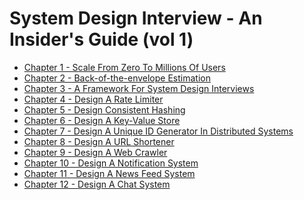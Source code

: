 # System Design Interview - An Insider's Guide (vol 1)

 * [Chapter 1 - Scale From Zero To Millions Of Users](https://github.com/Adi918/Notes/blob/main/System%20Design%20Interview/1%20Scale%20from%20zero%20to%20millions%20of%20users.pdf)
 * [Chapter 2 - Back-of-the-envelope Estimation](https://github.com/Adi918/Notes/blob/main/System%20Design%20Interview/2%20Back%20of%20the%20Envelope%20Estimation.pdf)
 * [Chapter 3 - A Framework For System Design Interviews](https://github.com/Adi918/Notes/blob/main/System%20Design%20Interview/3%20A%20Framework%20for%20System%20Design%20Interviews.pdf)
 * [Chapter 4 - Design A Rate Limiter](https://github.com/Adi918/Notes/blob/main/System%20Design%20Interview/4%20Rate%20Limiter.pdf)
 * [Chapter 5 - Design Consistent Hashing](https://github.com/Adi918/Notes/blob/main/System%20Design%20Interview/5%20Consistent%20Hashing.pdf)
 * [Chapter 6 - Design A Key-Value Store](https://github.com/Adi918/Notes/blob/main/System%20Design%20Interview/6%20Key-Value%20Store.pdf)
 * [Chapter 7 - Design A Unique ID Generator In Distributed Systems](https://github.com/Adi918/Notes/blob/main/System%20Design%20Interview/7%20Unique%20ID%20Generator%20in%20Distributed%20Systems.pdf)
 * [Chapter 8 - Design A URL Shortener](https://github.com/Adi918/Notes/blob/main/System%20Design%20Interview/8%20URL%20Shortener.pdf)
 * [Chapter 9 - Design A Web Crawler](https://github.com/Adi918/Notes/blob/main/System%20Design%20Interview/9%20Web%20Crawler.pdf)
 * [Chapter 10 - Design A Notification System](https://github.com/Adi918/Notes/blob/main/System%20Design%20Interview/10%20Notification%20System.pdf)
 * [Chapter 11 - Design A News Feed System]()
 * [Chapter 12 - Design A Chat System]()
